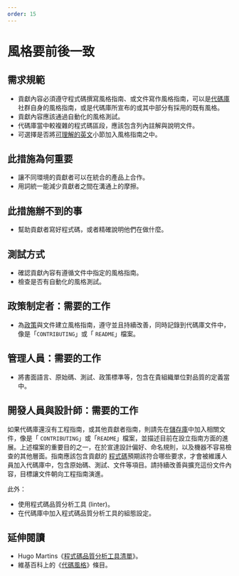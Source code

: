 ```yaml
---
order: 15
---
```


# 風格要前後一致

<!-- SPDX-License-Identifier: CC0-1.0 -->
<!-- written in 2019 - 2022 by The Foundation for Public Code <info@publiccode.net> -->

## 需求規範

* 貢獻內容必須遵守程式碼撰寫風格指南、或文件寫作風格指南，可以是[代碼庫](../glossary.md#codebase)社群自身的風格指南，或是代碼庫所宣布的或其中部分有採用的既有風格。
* 貢獻內容應該通過自動化的風格測試。
* 代碼庫當中較複雜的程式碼區段，應該包含列內註解與說明文件。
* 可選擇是否將[可理解的英文](understandable-english-first.md)小節加入風格指南之中。

## 此措施為何重要

* 讓不同環境的貢獻者可以在統合的產品上合作。
* 用詞統一能減少貢獻者之間在溝通上的摩擦。

## 此措施辦不到的事

* 幫助貢獻者寫好程式碼，或者精確說明他們在做什麼。

## 測試方式

* 確認貢獻內容有遵循文件中指定的風格指南。
* 檢查是否有自動化的風格測試。

## 政策制定者：需要的工作

* 為[政策](../glossary.md#policy)與文件建立風格指南，遵守並且持續改善，同時記錄到代碼庫文件中，像是「`CONTRIBUTING`」或「
`README`」檔案。

## 管理人員：需要的工作

* 將書面語言、原始碼、測試、政策標準等，包含在貴組織單位對品質的定義當中。

## 開發人員與設計師：需要的工作

如果代碼庫還沒有工程指南，或其他貢獻者指南，則請先在[儲存庫](../glossary.md#repository)中加入相關文件，像是「
`CONTRIBUTING`」或「`README`」檔案，並描述目前在設立指南方面的進展。上述檔案的重要目的之一，在於宣達設計偏好、命名規則，以及機器不容易檢查的其他層面。指南應該包含貢獻的
[程式碼](../glossary.md#code)預期該符合哪些要求，才會被維護人員加入代碼庫中，包含原始碼、測試、文件等項目。請持續改善與擴充這份文件內容，目標讓文件朝向工程指南演進。

此外：

* 使用程式碼品質分析工具 (linter)。
* 在代碼庫中加入程式碼品質分析工具的組態設定。

## 延伸閱讀

* Hugo Martins《[程式碼品質分析工具清單](https://github.com/caramelomartins/awesome-linters)》。
* 維基百科上的《[代碼風格](https://en.wikipedia.org/wiki/Programming_style)》條目。
